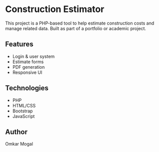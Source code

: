# Construction Estimator

This project is a PHP-based tool to help estimate construction costs and manage related data. Built as part of a portfolio or academic project.

## Features
- Login & user system
- Estimate forms
- PDF generation
- Responsive UI

## Technologies
- PHP
- HTML/CSS
- Bootstrap
- JavaScript

## Author
Omkar Mogal

